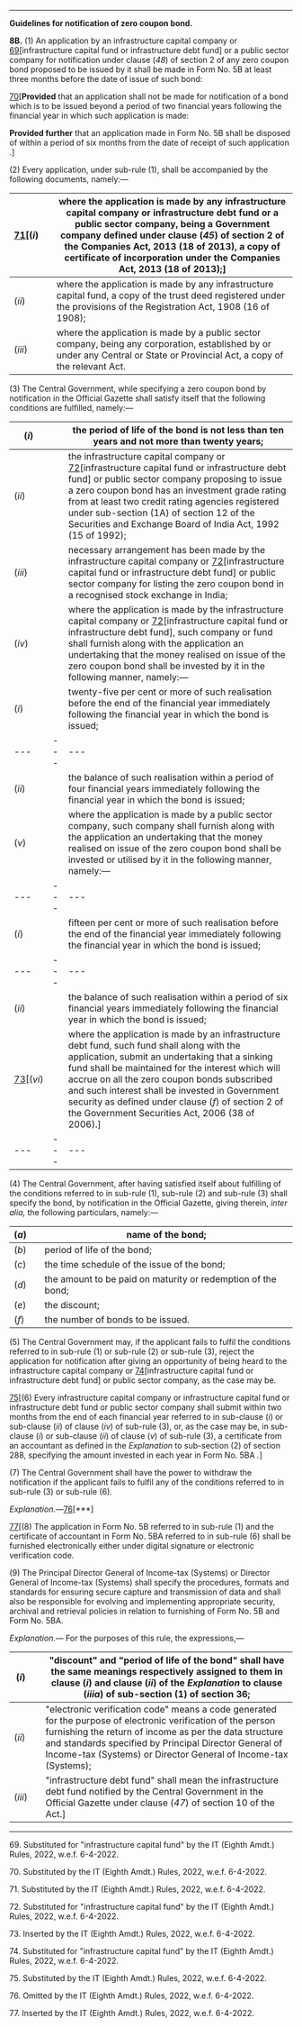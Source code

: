 ****

**Guidelines for notification of zero coupon bond.**

**8B.** (1) An application by an infrastructure capital company or [69](javascript:ShowFootnote\('fn392'\);)[infrastructure capital fund or infrastructure debt fund] or a public sector company for notification under clause (_48_) of section 2 of any zero coupon bond proposed to be issued by it shall be made in Form No. 5B at least three months before the date of issue of such bond:

[70](javascript:ShowFootnote\('fn393'\);)[**Provided** that an application shall not be made for notification of a bond which is to be issued beyond a period of two financial years following the financial year in which such application is made:

**Provided further** that an application made in Form No. 5B shall be disposed of within a period of six months from the date of receipt of such application _._]

(2) Every application, under sub-rule (1), shall be accompanied by the following documents, namely:—

[71](javascript:ShowFootnote\('fn394'\);)[(_i_)|  | where the application is made by any infrastructure capital company or infrastructure debt fund or a public sector company, being a Government company defined under clause (_45_) of section 2 of the Companies Act, 2013 (18 of 2013), a copy of certificate of incorporation under the Companies Act, 2013 (18 of 2013);]  
---|---|---  
(_ii_)|  |  where the application is made by any infrastructure capital fund, a copy of the trust deed registered under the provisions of the Registration Act, 1908 (16 of 1908);  
(_iii_)|  |  where the application is made by a public sector company, being any corporation, established by or under any Central or State or Provincial Act, a copy of the relevant Act.  
  
(3) The Central Government, while specifying a zero coupon bond by notification in the Official Gazette shall satisfy itself that the following conditions are fulfilled, namely:—

(_i_)|  | the period of life of the bond is not less than ten years and not more than twenty years;  
---|---|---  
(_ii_)|  |  the infrastructure capital company or [72](javascript:ShowFootnote\('fn396'\);)[infrastructure capital fund or infrastructure debt fund] or public sector company proposing to issue a zero coupon bond has an investment grade rating from at least two credit rating agencies registered under sub-section (1A) of section 12 of the Securities and Exchange Board of India Act, 1992 (15 of 1992);  
(_iii_)|  |  necessary arrangement has been made by the infrastructure capital company or [72](javascript:ShowFootnote\('fn396'\);)[infrastructure capital fund or infrastructure debt fund] or public sector company for listing the zero coupon bond in a recognised stock exchange in India;  
(_iv_)|  |  where the application is made by the infrastructure capital company or [72](javascript:ShowFootnote\('fn396'\);)[infrastructure capital fund or infrastructure debt fund], such company or fund shall furnish along with the application an undertaking that the money realised on issue of the zero coupon bond shall be invested by it in the following manner, namely:—  
(_i_)|  |  twenty-five per cent or more of such realisation before the end of the financial year immediately following the financial year in which the bond is issued;  
---|---|---  
(_ii_)|  |  the balance of such realisation within a period of four financial years immediately following the financial year in which the bond is issued;  
(_v_)|  |  where the application is made by a public sector company, such company shall furnish along with the application an undertaking that the money realised on issue of the zero coupon bond shall be invested or utilised by it in the following manner, namely:—  
---|---|---  
(_i_)|  |  fifteen per cent or more of such realisation before the end of the financial year immediately following the financial year in which the bond is issued;  
---|---|---  
(_ii_)|  |  the balance of such realisation within a period of six financial years immediately following the financial year in which the bond is issued;  
[73](javascript:ShowFootnote\('fn397'\);)[(_vi_)|  |  where the application is made by an infrastructure debt fund, such fund shall along with the application, submit an undertaking that a sinking fund shall be maintained for the interest which will accrue on all the zero coupon bonds subscribed and such interest shall be invested in Government security as defined under clause (_f_) of section 2 of the Government Securities Act, 2006 (38 of 2006).]  
---|---|---  
  
(4) The Central Government, after having satisfied itself about fulfilling of the conditions referred to in sub-rule (1), sub-rule (2) and sub-rule (3) shall specify the bond, by notification in the Official Gazette, giving therein, _inter alia,_ the following particulars, namely:—

(_a_)|  |  name of the bond;  
---|---|---  
(_b_)|  |  period of life of the bond;  
(_c_)|  |  the time schedule of the issue of the bond;  
(_d_)|  | the amount to be paid on maturity or redemption of the bond;  
(_e_)|  |  the discount;  
(_f_)|  |  the number of bonds to be issued.  
  
(5) The Central Government may, if the applicant fails to fulfil the conditions referred to in sub-rule (1) or sub-rule (2) or sub-rule (3), reject the application for notification after giving an opportunity of being heard to the infrastructure capital company or [74](javascript:ShowFootnote\('fn399'\);)[infrastructure capital fund or infrastructure debt fund] or public sector company, as the case may be.

[75](javascript:ShowFootnote\('fn401'\);)[(6) Every infrastructure capital company or infrastructure capital fund or infrastructure debt fund or public sector company shall submit within two months from the end of each financial year referred to in sub-clause (_i_) or sub-clause (_ii_) of clause (_iv_) of sub-rule (3), or, as the case may be, in sub-clause (_i_) or sub-clause (_ii_) of clause (_v_) of sub-rule (3), a certificate from an accountant as defined in the _Explanation_ to sub-section (2) of section 288, specifying the amount invested in each year in Form No. 5BA _._]

(7) The Central Government shall have the power to withdraw the notification if the applicant fails to fulfil any of the conditions referred to in sub-rule (3) or sub-rule (6).

_Explanation.—_[76](javascript:ShowFootnote\('fn402'\);)[***]

[77](javascript:ShowFootnote\('fn403'\);)[(8) The application in Form No. 5B referred to in sub-rule (1) and the certificate of accountant in Form No. 5BA referred to in sub-rule (6) shall be furnished electronically either under digital signature or electronic verification code.

(9) The Principal Director General of Income-tax (Systems) or Director General of Income-tax (Systems) shall specify the procedures, formats and standards for ensuring secure capture and transmission of data and shall also be responsible for evolving and implementing appropriate security, archival and retrieval policies in relation to furnishing of Form No. 5B and Form No. 5BA.

_Explanation.—_ For the purposes of this rule, the expressions,—

(_i_)|  |  "discount" and "period of life of the bond" shall have the same meanings respectively assigned to them in clause (_i_) and clause (_ii_) of the _Explanation_ to clause (_iiia_) of sub-section (1) of section 36;  
---|---|---  
(_ii_)|  | "electronic verification code" means a code generated for the purpose of electronic verification of the person furnishing the return of income as per the data structure and standards specified by Principal Director General of Income-tax (Systems) or Director General of Income-tax (Systems);  
(_iii_)|  |  "infrastructure debt fund" shall mean the infrastructure debt fund notified by the Central Government in the Official Gazette under clause (_47_) of section 10 of the Act.]  
  
* * *

69\. Substituted for "infrastructure capital fund" by the IT (Eighth Amdt.) Rules, 2022, w.e.f. 6-4-2022.

70\. Substituted by the IT (Eighth Amdt.) Rules, 2022, w.e.f. 6-4-2022. 

71\. Substituted by the IT (Eighth Amdt.) Rules, 2022, w.e.f. 6-4-2022. 

72\. Substituted for "infrastructure capital fund" by the IT (Eighth Amdt.) Rules, 2022, w.e.f. 6-4-2022.

73\. Inserted by the IT (Eighth Amdt.) Rules, 2022, w.e.f. 6-4-2022.

74\. Substituted for "infrastructure capital fund" by the IT (Eighth Amdt.) Rules, 2022, w.e.f. 6-4-2022.

75\. Substituted by the IT (Eighth Amdt.) Rules, 2022, w.e.f. 6-4-2022. 

76\. Omitted by the IT (Eighth Amdt.) Rules, 2022, w.e.f. 6-4-2022. 

77\. Inserted by the IT (Eighth Amdt.) Rules, 2022, w.e.f. 6-4-2022.